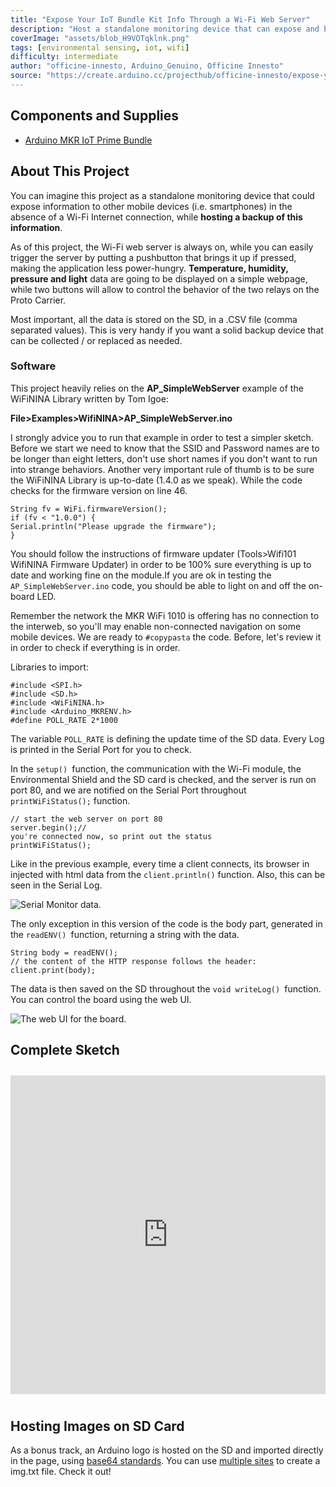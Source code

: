 ```yaml
---
title: "Expose Your IoT Bundle Kit Info Through a Wi-Fi Web Server"
description: "Host a standalone monitoring device that can expose and back up relevant information to other mobile devices (i.e. smartphones)."
coverImage: "assets/blob_H9VOTqklnk.png"
tags: [environmental sensing, iot, wifi]
difficulty: intermediate
author: "officine-innesto, Arduino_Genuino, Officine Innesto"
source: "https://create.arduino.cc/projecthub/officine-innesto/expose-your-iot-bundle-kit-info-trough-a-wifi-web-server-1db49c"
---
```


## Components and Supplies

- [Arduino MKR IoT Prime Bundle](https://www.distrelec.biz/en/mkr-iot-prime-bundle-arduino-akx00018/p/30142238?ext_cid=bmnlbbazzen-ArduinoNPI&cw=1924)

## About This Project

You can imagine this project as a standalone monitoring device that could expose information to other mobile devices (i.e. smartphones) in the absence of a Wi-Fi Internet connection, while **hosting a backup of this information**.

As of this project, the Wi-Fi web server is always on, while you can easily trigger the server by putting a pushbutton that brings it up if pressed, making the application less power-hungry. **Temperature, humidity, pressure and light** data are going to be displayed on a simple webpage, while two buttons will allow to control the behavior of the two relays on the Proto Carrier.

Most important, all the data is stored on the SD, in a .CSV file (comma separated values). This is very handy if you want a solid backup device that can be collected / or replaced as needed.

### Software

This project heavily relies on the **AP_SimpleWebServer** example of the WiFiNINA Library written by Tom Igoe:

**File>Examples>WifiNINA>AP_SimpleWebServer.ino**

I strongly advice you to run that example in order to test a simpler sketch. Before we start we need to know that the SSID and Password names are to be longer than eight letters, don't use short names if you don't want to run into strange behaviors. Another very important rule of thumb is to be sure the WiFiNINA Library is up-to-date (1.4.0 as we speak). While the code checks for the firmware version on line 46.

```arduino
String fv = WiFi.firmwareVersion();
if (fv < "1.0.0") {
Serial.println("Please upgrade the firmware");
}
```

You should follow the instructions of firmware updater (Tools>Wifi101 WifiNINA Firmware Updater) in order to be 100% sure everything is up to date and working fine on the module.If you are ok in testing the `AP_SimpleWebServer.ino` code, you should be able to light on and off the on-board LED.

Remember the network the MKR WiFi 1010 is offering has no connection to the interweb, so you'll may enable non-connected navigation on some mobile devices. We are ready to `#copypasta` the code. Before, let's review it in order to check if everything is in order.

Libraries to import:

```arduino
#include <SPI.h>
#include <SD.h>
#include <WiFiNINA.h>
#include <Arduino_MKRENV.h>
#define POLL_RATE 2*1000
```

The variable `POLL_RATE` is defining the update time of the SD data. Every Log is printed in the Serial Port for you to check.

In the `setup() `function, the communication with the Wi-Fi module, the Environmental Shield and the SD card is checked, and the server is run on port 80, and we are notified on the Serial Port throughout `printWiFiStatus();` function.

```arduino
// start the web server on port 80
server.begin();//
you're connected now, so print out the status
printWiFiStatus();
```

Like in the previous example, every time a client connects, its browser in injected with html data from the `client.println()` function. Also, this can be seen in the Serial Log.

![Serial Monitor data.](assets/uploads2.png)

The only exception in this version of the code is the body part, generated in the `readENV() `function, returning a string with the data.

```arduino
String body = readENV();
// the content of the HTTP response follows the header:
client.print(body);
```

The data is then saved on the SD throughout the `void writeLog() `function. You can control the board using the web UI.

![The web UI for the board.](assets/uploads1.png)


## Complete Sketch

<iframe src='https://create.arduino.cc/editor/officine-innesto/0328c7e8-4620-4eb0-82f5-b9a323935f1f/preview?embed&snippet' style='height:510px;width:100%;margin:10px 0' frameborder='0'></iframe>

## Hosting Images on SD Card

As a bonus track, an Arduino logo is hosted on the SD and imported directly in the page, using [base64 standards](https://en.wikipedia.org/wiki/Base64). You can use [multiple sites](https://www.base64-image.de/) to create a img.txt file. Check it out!